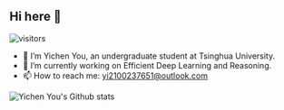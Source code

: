 ## Hi here 👋
![visitors](https://komarev.com/ghpvc/?username=youyc22)
- 🌱 I’m Yichen You, an undergraduate student at Tsinghua University.
- 🔭 I’m currently working on Efficient Deep Learning and Reasoning.
- 📫 How to reach me: yi2100237651@outlook.com
<!--- 💻 I'm a member of the Software Department of THUEE, responsible for leading the front-end of eesast.com.-->

<!--### :bar_chart: Metrics!-->

![Yichen You's Github stats](https://github-readme-stats.vercel.app/api?username=youyc22&show_icons=true&count_private=true&theme=tokyonight&border_color=000000&title_color=0366D6&bg_color=45,0D1117,0D1117,7223DA)

<!--![Yichen You's Top Langs](https://github-readme-stats.vercel.app/api/top-langs/?username=youyc22&langs_count=10&layout=compact&count_private=true&theme=tokyonight&border_color=000000&title_color=0366D6&bg_color=45,0D1117,0D1117,7223DA)

-->

<!--
**youyc22/youyc22** is a ✨ _special_ ✨ repository because its `README.md` (this file) appears on your GitHub profile.

Here are some ideas to get you started:


-->
